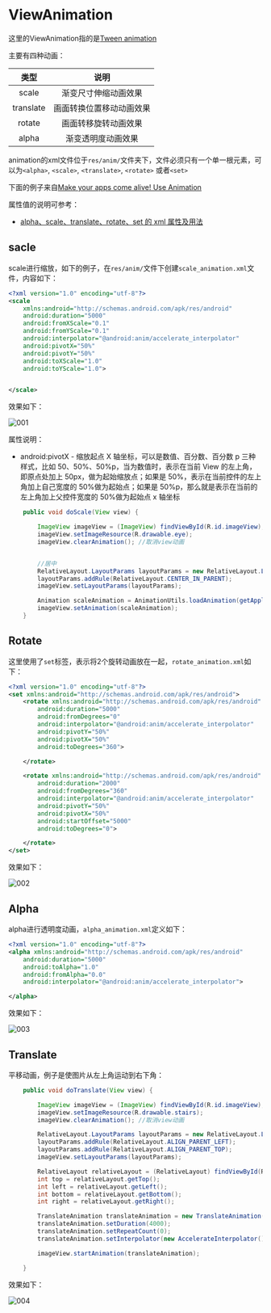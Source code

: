 # ViewAnimation

这里的ViewAnimation指的是[Tween animation](https://developer.android.com/guide/topics/resources/animation-resource.html#Tween)

主要有四种动画：

|   类型    |           说明           |
| :-------: | :----------------------: |
|   scale   |   渐变尺寸伸缩动画效果   |
| translate | 画面转换位置移动动画效果 |
|  rotate   |   画面转移旋转动画效果   |
|   alpha   |    渐变透明度动画效果    |

animation的xml文件位于`res/anim/`文件夹下，文件必须只有一个单一根元素，可以为`<alpha>`, `<scale>`, `<translate>`, `<rotate>` 或者`<set>`

下面的例子来自[Make your apps come alive! Use Animation](https://www.101apps.co.za/articles/using-view-animations-in-your-apps-a-tutorial.html)

属性值的说明可参考：

+ [alpha、scale、translate、rotate、set 的 xml 属性及用法](http://wiki.jikexueyuan.com/project/android-animation/1.html)

## sacle

scale进行缩放，如下的例子，在`res/anim/`文件下创建`scale_animation.xml`文件，内容如下：

```xml
<?xml version="1.0" encoding="utf-8"?>
<scale
    xmlns:android="http://schemas.android.com/apk/res/android"
    android:duration="5000"
    android:fromXScale="0.1"
    android:fromYScale="0.1"
    android:interpolator="@android:anim/accelerate_interpolator"
    android:pivotX="50%"
    android:pivotY="50%"
    android:toXScale="1.0"
    android:toYScale="1.0">


</scale>
```

效果如下：

![001](![001](https://github.com/winfredzen/Android-Basic/raw/master/images/002.gif))

属性说明：

+ android:pivotX - 缩放起点 X 轴坐标，可以是数值、百分数、百分数 p 三种样式，比如 50、50%、50%p，当为数值时，表示在当前 View 的左上角，即原点处加上 50px，做为起始缩放点；如果是 50%，表示在当前控件的左上角加上自己宽度的 50%做为起始点；如果是 50%p，那么就是表示在当前的左上角加上父控件宽度的 50%做为起始点 x 轴坐标

```java
    public void doScale(View view) {

        ImageView imageView = (ImageView) findViewById(R.id.imageView);
        imageView.setImageResource(R.drawable.eye);
        imageView.clearAnimation(); //取消view动画


        //居中
        RelativeLayout.LayoutParams layoutParams = new RelativeLayout.LayoutParams(RelativeLayout.LayoutParams.WRAP_CONTENT, RelativeLayout.LayoutParams.WRAP_CONTENT);
        layoutParams.addRule(RelativeLayout.CENTER_IN_PARENT);
        imageView.setLayoutParams(layoutParams);

        Animation scaleAnimation = AnimationUtils.loadAnimation(getApplicationContext(), R.anim.scale_animation);
        imageView.setAnimation(scaleAnimation);
    }
```



## Rotate

这里使用了`set`标签，表示将2个旋转动画放在一起，`rotate_animation.xml`如下：

```xml
<?xml version="1.0" encoding="utf-8"?>
<set xmlns:android="http://schemas.android.com/apk/res/android">
    <rotate xmlns:android="http://schemas.android.com/apk/res/android"
        android:duration="5000"
        android:fromDegrees="0"
        android:interpolator="@android:anim/accelerate_interpolator"
        android:pivotY="50%"
        android:pivotX="50%"
        android:toDegrees="360">

    </rotate>

    <rotate xmlns:android="http://schemas.android.com/apk/res/android"
        android:duration="2000"
        android:fromDegrees="360"
        android:interpolator="@android:anim/accelerate_interpolator"
        android:pivotY="50%"
        android:pivotX="50%"
        android:startOffset="5000"
        android:toDegrees="0">

    </rotate>
</set>
```

效果如下：

![002](https://github.com/winfredzen/Android-Basic/raw/master/images/003.gif)



## Alpha

alpha进行透明度动画，`alpha_animation.xml`定义如下：

```xml
<?xml version="1.0" encoding="utf-8"?>
<alpha xmlns:android="http://schemas.android.com/apk/res/android"
    android:duration="5000"
    android:toAlpha="1.0"
    android:fromAlpha="0.0"
    android:interpolator="@android:anim/accelerate_interpolator">

</alpha>
```

效果如下：

![003](https://github.com/winfredzen/Android-Basic/raw/master/images/004.gif)



## Translate

平移动画，例子是使图片从左上角运动到右下角：

```java
    public void doTranslate(View view) {

        ImageView imageView = (ImageView) findViewById(R.id.imageView);
        imageView.setImageResource(R.drawable.stairs);
        imageView.clearAnimation(); //取消view动画

        RelativeLayout.LayoutParams layoutParams = new RelativeLayout.LayoutParams(RelativeLayout.LayoutParams.WRAP_CONTENT, RelativeLayout.LayoutParams.WRAP_CONTENT);
        layoutParams.addRule(RelativeLayout.ALIGN_PARENT_LEFT);
        layoutParams.addRule(RelativeLayout.ALIGN_PARENT_TOP);
        imageView.setLayoutParams(layoutParams);

        RelativeLayout relativeLayout = (RelativeLayout) findViewById(R.id.relativeLayout);
        int top = relativeLayout.getTop();
        int left = relativeLayout.getLeft();
        int bottom = relativeLayout.getBottom();
        int right = relativeLayout.getRight();

        TranslateAnimation translateAnimation = new TranslateAnimation(left, right, top, bottom);
        translateAnimation.setDuration(4000);
        translateAnimation.setRepeatCount(0);
        translateAnimation.setInterpolator(new AccelerateInterpolator());

        imageView.startAnimation(translateAnimation);

    }
```

效果如下：

![004](https://github.com/winfredzen/Android-Basic/raw/master/images/005.gif)
























